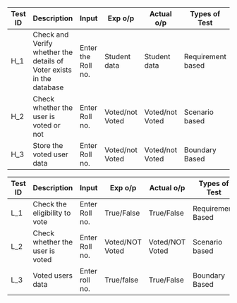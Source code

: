 | Test ID | Description | Input | Exp o/p | Actual o/p | Types of Test |
| ---- | ----- | ----- | ---- | ----- | ---- |
| H_1 | Check and Verify whether the details of Voter exists in the database | Enter the Roll no. | Student data | Student data | Requirement based |
| H_2 | Check whether the user is voted or not | Enter Roll no. | Voted/not Voted | Voted/not Voted | Scenario based |
| H_3 | Store the voted user data | Enter Roll no. | Voted/not Voted | Voted/not Voted | Boundary Based |

| Test ID | Description | Input | Exp o/p | Actual o/p | Types of Test |
| -----| ------------- | ------- | ------ | --------- | -------- |
| L_1 | Check the eligibility to vote | Enter Roll no. | True/False | True/False | Requirement Based |
| L_2 | Check whether the user is voted | Enter Roll no. | Voted/NOT Voted | Voted/NOT Voted | Scenario based |
| L_3 | Voted users data | Enter roll no. | True/false | True/False | Boundary Based |
